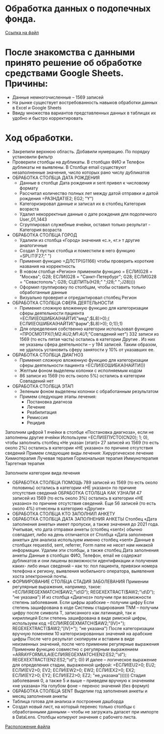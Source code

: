 # Обработка данных о подопечных фонда.
[Ссылка на файл](https://docs.google.com/spreadsheets/d/1bvDVmlPaN0ki0ik4_cy0qMnjUVtQjaaKYnDAWLnI2dc/edit?usp=sharing)

# После знакомства с данными принято решение об обработке средствами Google Sheets. Причины:
- Данные немногочисленные – 1569 записей
- На рынке существует востребованность навыков обработки данных в Excel и Google Sheets
- Ввиду множества вариантов представленных данных в таблицах их удобно и быстро корректировать 

# Ход обработки.
- Закрепили верхнюю область. Добавили нумерацию. По порядку установили фильтр
- Проверили столбцы на дубликаты. В столбцах ФИО и Телефон дубликаты не выявлены. В Столбце email существуют незаполненные значения, число которых рано числу дубликатов
- ОБРАБОТКА СТОЛБЦА ДАТА РОЖДЕНИЯ
  - Данные в столбце Дата рождения и sent привел к числовому формату
  - Рассчитал количество полных лет между датой отправки и датой рождения =РАЗНДАТ(E2; EG2; "Y")
  - Категоризировал данные и записал их в столбец Категория возраста
  - Удалил некорректные данные о дате рождения для подопечного User_01_1443
  - Сгруппировал служебные ячейки, оставил только результат - Категория возраста
- ОБРАБОТКА СТОЛБЦА ГОРОД
  - Удалили из столбца «Город» значения «с.», «г.» т другие аналогичные
  - Создал 3 пустых столбца и поместили в него функцию  =SPLIT(F27;" ")
  - Применил функцию =ДЛСТР(G1166) чтобы проверить короткие названия на корректность
  - В новом столбце «Регион» применили функцию 
     = ЕСЛИ(G28 = "Москва"; G28; ЕСЛИ(G28 = "Санкт-Петербург"; G28; ЕСЛИ(G28 = "Севастополь"; G28; СЦЕПИТЬ(H28;" ";I28;" ";J28))))
  - Оформил группировку по столбцам, чтобы оставить только обработанные данные
  - Визуально проверил и отредактировал столбец Регион
- ОБРАБОТКА СТОЛБЦА СФЕРА ДЕЯТЕЛЬНОСТИ
  - Применил сложную вложенную функцию для категоризации сферы деятельности пациента 
=ЕСЛИ(ЕОШИБКА(НАЙТИ("мед";$L8)>0);( ЕСЛИ(ЕОШИБКА(НАЙТИ("фарм";$L8)>0); 0;1));1)
  - Для определения собственно категории использовал функцию =ПРОСМОТРX(1;M2:AU2;$M$1:$AU$1;"Совпадений нет")
332 записи из 1569 (то есть пятая часть) остались в категории Другие . Из них не указаны сфера деятельности – у 194 записей. Таким образом, не удалось установить сферу занятости у 10% от указавших ее.
- ОБРАБОТКА СТОЛБЦА ДИАГНОЗ
  -  Применил сложную вложенную функцию для категоризации сферы деятельности пациента =ЕСЛИ(ЕОШИБКА(НАЙТИ())
  - Желтым фоном выделены колонки с исполняемым кодом
  - 86 записи из 1569 (то есть около 5%) остались в категории Совпадений нет
- ОБРАБОТКА СТОЛБЦА ЭТАП
  - Зеленым фоном выделены колонки с обработанным результатом
  - Примем следующие этапы лечения:
    - Постановка диагноза
    - Лечение
    - Реабилитация
    - Ремиссия
    - Рецидив

Заполним цифрой 1 ячейки в столбце «Постановка диагноза», если не заполнены другие ячейки
Используем =ЕСЛИ(ЕПУСТО(CN20); 1; 0), чтобы заполнить столбец «Не указан (этап)»
27 записей из 1569 (то есть около 2%) остались в категории «НЕ указано» по причине отсутствия сведений
Примем следующие виды лечения:
Хирургическое лечение
Химиотерапия
Лучевая терапия
Гормональная терапия
Иммунотерапия
Таргетная терапия

Заполнили категории вида лечения
- ОБРАБОТКА СТОЛБЦА ПОМОЩЬ
789 записей из 1569 (то есть около половины) остались в категории «НЕ указано» по причине отсутствия сведений
ОБРАБОТКА СТОЛБЦА КАК УЗНАЛИ
47 записей из 1569 (то есть около 3%) остались в категории «НЕ указано» по причине отсутствия сведений. Еще 56 записей (то есть около 4%) отнесены в категорию «Другие»
- ОБРАБОТКА СТОЛБЦА КТО ЗАПОЛНИЛ АНКЕТУ
- ОБРАБОТКА СТОЛБЦА ДАТА ЗАПОЛНЕНИЯ АНКЕТЫ
Столбец «Дата заполнения анкеты» имеет пропуски, а также значения до 2021 года. Учитывая, что дата отправки анкеты (столбец «sent») обычно совпадает, либо на день отличается от Столбца «Дата заполнения анкеты» для анализа используем именно столбец «sent»
Данные в столбцах requestid, sent, referrer, Form name не несет нам никакой информации. Удалим эти столбцы, а также столбец Дата заполнения анкеты
Данные в столбцах ФИО, Телефон, email не содержат дубликатов и они лишены возможности идентификации и получения каких- либо иных сведений – как то: пол пациента, привязки номера телефона к региону, выявления мобильного оператора, выявления хоста электронной почты. 
- ФОРМИРОВАНИЕ СТОЛБЦА СТАДИЯ ЗАБОЛЕВАНИЯ
Применим регулярные выражения, например, такое:
=ЕСЛИ(REGEXMATCH($AW2;"\d\D"); REGEXEXTRACT($AW2;"\d\D"); "не указана")
И из столбца «Диагноз» получим при возможности степень заболевания.
Если цифры арабские – получим цифру
Если степень зашифрована в коде Системы стадирования TNM – получим цифру после символа Т, записанного как латиницей, так и кириллицей
Если степень зашифрована в виде римской цифры, используем код 
=ЕСЛИ(REGEXMATCH($AW2;"[IV]+"); REGEXEXTRACT($AW2;"[IV]+"); "не указана")
После категоризации вручную поменяем 10 категоризированных значений на арабские цифры
После чего результат скопируем и вставим в виде неизменных значений, после чего применим регулярные выражения
Применим функцию совместно с регулярным выражением
=ARRAYFORMULA(ЕСЛИ(REGEXMATCH(EN2:ES2;"\d"); REGEXEXTRACT(EN2:ES2;"\d"); 0))
И далее – логическое выражение для определения стадии, выраженной цифрой:
=ЕСЛИ(EU2>0; EU2; ЕСЛИ(EV2>0; EV2; ЕСЛИ(EW2>0; EW2; ЕСЛИ(EX2>0; EX2; ЕСЛИ(EY2>0; EY2; ЕСЛИ(EZ2>0; EZ2; "не_указана"))))))
Стадия заболевания 0, а также 5 и выше – приведем вручную к значениям «не указана»
На голубом фоне – перенос значений (без формул)
- ОБРАБОТКА СТОЛБЦА SENT
Выделим год заполнения анкеты и месяц заполнения анкеты
- Таблица готова для анализа и построения дашборда
- Создал новый лист, на который перенес только столбцы с обработанными данными – чтобы не загружать датасет при импорте в DataLens. Столбцы копируют значения с рабочего листа.
 
[Расположение файла](https://docs.google.com/spreadsheets/d/1bvDVmlPaN0ki0ik4_cy0qMnjUVtQjaaKYnDAWLnI2dc/edit?usp=sharing) 




